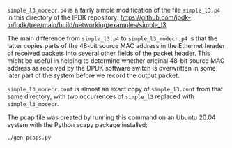 `simple_l3_modecr.p4` is a fairly simple modification of the file
`simple_l3.p4` in this directory of the IPDK repository:
https://github.com/ipdk-io/ipdk/tree/main/build/networking/examples/simple_l3

The main difference from `simple_l3.p4` to `simple_l3_modecr.p4` is
that the latter copies parts of the 48-bit source MAC address in the
Ethernet header of received packets into several other fields of the
packet header.  This might be useful in helping to determine whether
original 48-bit source MAC address as received by the DPDK software
switch is overwritten in some later part of the system before we
record the output packet.

`simple_l3_modecr.conf` is almost an exact copy of `simple_l3.conf`
from that same directory, with two occurrences of `simple_l3` replaced
with `simple_l3_modecr`.

The pcap file was created by running this command on an Ubuntu 20.04
system with the Python scapy package installed:
```bash
./gen-pcaps.py
```
